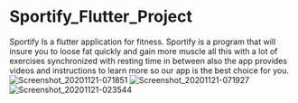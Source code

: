# Sportify_Flutter_Project
Sportify Is a flutter application for fitness. Sportify is a  program that will insure you to loose fat quickly and gain more muscle all this with a lot of exercises synchronized with resting time in between also the app provides videos and instructions to learn more so our app is the best choice for you.
![Screenshot_20201121-071851](https://user-images.githubusercontent.com/44651085/99869426-40c5ea80-2bcb-11eb-834e-fe2b09043a24.png)
![Screenshot_20201121-071927](https://user-images.githubusercontent.com/44651085/99869429-428fae00-2bcb-11eb-869a-db2bff120aa5.png)
![Screenshot_20201121-023544](https://user-images.githubusercontent.com/44651085/99869428-41f71780-2bcb-11eb-8433-f564e948f61c.png)

